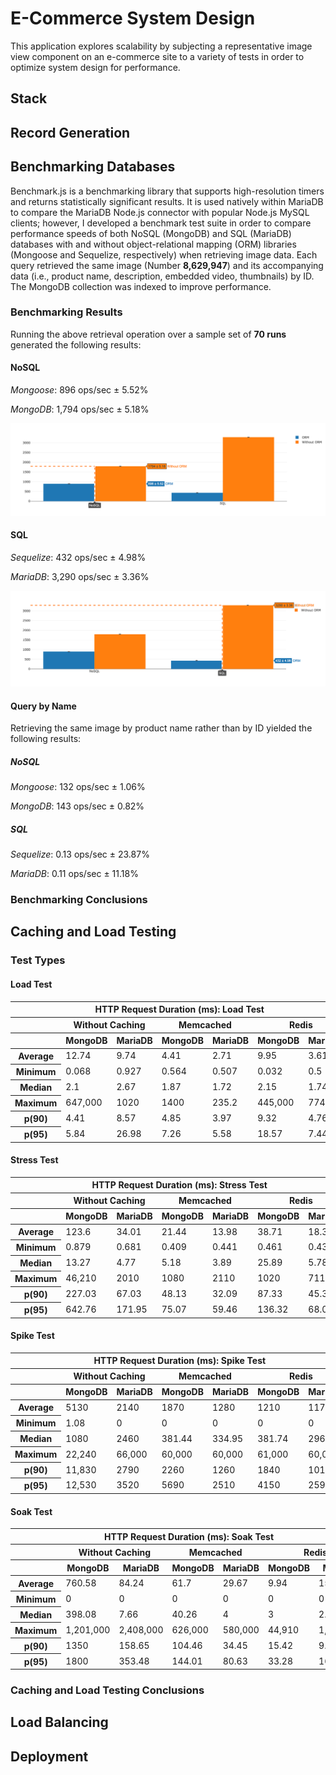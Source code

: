 # E-Commerce System Design

This application explores scalability by subjecting a representative image view component
on an e-commerce site to a variety of tests in order to optimize system design for
performance.

## Stack

## Record Generation

## Benchmarking Databases
Benchmark.js is a benchmarking library that supports high-resolution timers and
returns statistically significant results.  It is used natively within MariaDB to
compare the MariaDB Node.js connector with popular Node.js MySQL clients; however,
I developed a benchmark test suite in order to compare performance speeds of both
NoSQL (MongoDB) and SQL (MariaDB) databases with and without object-relational mapping
(ORM) libraries (Mongoose and Sequelize, respectively) when retrieving image data.  Each
query retrieved the same image (Number __8,629,947__) and its accompanying data
(i.e., product name, description, embedded video, thumbnails) by ID.  The MongoDB
collection was indexed to improve performance.

### Benchmarking Results
Running the above retrieval operation over a sample set of __70 runs__ generated
the following results:

#### NoSQL
_Mongoose_:  896 ops/sec ± 5.52%

_MongoDB_:  1,794 ops/sec ± 5.18%

![alt text](https://raw.githubusercontent.com/nmalesa/image-view/master/benchmark/plotly/assets/nosql.png "Bar Chart Displaying NoSQL Benchmarking Statistics")

#### SQL
_Sequelize_:  432 ops/sec ± 4.98%

_MariaDB_:  3,290 ops/sec ± 3.36%

![alt text](https://raw.githubusercontent.com/nmalesa/image-view/master/benchmark/plotly/assets/sql.png "Bar Chart Displaying SQL Benchmarking Statistics")

#### Query by Name
Retrieving the same image by product name rather than by ID yielded the following
results:

##### NoSQL

_Mongoose_:  132 ops/sec ± 1.06%

_MongoDB_:  143 ops/sec ± 0.82%

##### SQL

_Sequelize_: 0.13 ops/sec ± 23.87%

_MariaDB_: 0.11 ops/sec ± 11.18%

### Benchmarking Conclusions


## Caching and Load Testing

### Test Types

#### Load Test

<table>
  <thead>
    <tr>
      <th colspan="7">HTTP Request Duration (ms):  Load Test</th>
    </tr>
    <tr>
      <th colspan="1"></th>
      <th colspan="2">Without Caching</th>
      <th colspan="2">Memcached</th>
      <th colspan="2">Redis</th>
    </tr>
    <tr>
      <th colspan="1"></th>
      <th colspan="1">MongoDB</th>
      <th colspan="1">MariaDB</th>
      <th colspan="1">MongoDB</th>
      <th colspan="1">MariaDB</th>
      <th colspan="1">MongoDB</th>
      <th colspan="1">MariaDB</th>
    </tr>
  </thead>
  <tbody>
    <tr>
      <th>Average</th>
      <td>12.74</td>
      <td>9.74</td>
      <td>4.41</td>
      <td>2.71</td>
      <td>9.95</td>
      <td>3.61</td>
    </tr>
    <tr>
      <th>Minimum</th>
      <td>0.068</td>
      <td>0.927</td>
      <td>0.564</td>
      <td>0.507</td>
      <td>0.032</td>
      <td>0.5</td>
    </tr>
    <tr>
      <th>Median</th>
      <td>2.1</td>
      <td>2.67</td>
      <td>1.87</td>
      <td>1.72</td>
      <td>2.15</td>
      <td>1.74</td>
    </tr>
    <tr>
      <th>Maximum</th>
      <td>647,000</td>
      <td>1020</td>
      <td>1400</td>
      <td>235.2</td>
      <td>445,000</td>
      <td>774.51</td>
    </tr>
    <tr>
      <th>p(90)</th>
      <td>4.41</td>
      <td>8.57</td>
      <td>4.85</td>
      <td>3.97</td>
      <td>9.32</td>
      <td>4.76</td>
    </tr>
    <tr>
      <th>p(95)</th>
      <td>5.84</td>
      <td>26.98</td>
      <td>7.26</td>
      <td>5.58</td>
      <td>18.57</td>
      <td>7.44</td>
    </tr>
  </tbody>
</table>

#### Stress Test

<table>
  <thead>
    <tr>
      <th colspan="7">HTTP Request Duration (ms):  Stress Test</th>
    </tr>
    <tr>
      <th colspan="1"></th>
      <th colspan="2">Without Caching</th>
      <th colspan="2">Memcached</th>
      <th colspan="2">Redis</th>
    </tr>
    <tr>
      <th colspan="1"></th>
      <th colspan="1">MongoDB</th>
      <th colspan="1">MariaDB</th>
      <th colspan="1">MongoDB</th>
      <th colspan="1">MariaDB</th>
      <th colspan="1">MongoDB</th>
      <th colspan="1">MariaDB</th>
    </tr>
  </thead>
  <tbody>
    <tr>
      <th>Average</th>
      <td>123.6</td>
      <td>34.01</td>
      <td>21.44</td>
      <td>13.98</td>
      <td>38.71</td>
      <td>18.31</td>
    </tr>
    <tr>
      <th>Minimum</th>
      <td>0.879</td>
      <td>0.681</td>
      <td>0.409</td>
      <td>0.441</td>
      <td>0.461</td>
      <td>0.431</td>
    </tr>
    <tr>
      <th>Median</th>
      <td>13.27</td>
      <td>4.77</td>
      <td>5.18</td>
      <td>3.89</td>
      <td>25.89</td>
      <td>5.78</td>
    </tr>
    <tr>
      <th>Maximum</th>
      <td>46,210</td>
      <td>2010</td>
      <td>1080</td>
      <td>2110</td>
      <td>1020</td>
      <td>711.32</td>
    </tr>
    <tr>
      <th>p(90)</th>
      <td>227.03</td>
      <td>67.03</td>
      <td>48.13</td>
      <td>32.09</td>
      <td>87.33</td>
      <td>45.32</td>
    </tr>
    <tr>
      <th>p(95)</th>
      <td>642.76</td>
      <td>171.95</td>
      <td>75.07</td>
      <td>59.46</td>
      <td>136.32</td>
      <td>68.06</td>
    </tr>
  </tbody>
</table>

#### Spike Test

<table>
  <thead>
    <tr>
      <th colspan="7">HTTP Request Duration (ms):  Spike Test</th>
    </tr>
    <tr>
      <th colspan="1"></th>
      <th colspan="2">Without Caching</th>
      <th colspan="2">Memcached</th>
      <th colspan="2">Redis</th>
    </tr>
    <tr>
      <th colspan="1"></th>
      <th colspan="1">MongoDB</th>
      <th colspan="1">MariaDB</th>
      <th colspan="1">MongoDB</th>
      <th colspan="1">MariaDB</th>
      <th colspan="1">MongoDB</th>
      <th colspan="1">MariaDB</th>
    </tr>
  </thead>
  <tbody>
    <tr>
      <th>Average</th>
      <td>5130</td>
      <td>2140</td>
      <td>1870</td>
      <td>1280</td>
      <td>1210</td>
      <td>1170</td>
    </tr>
    <tr>
      <th>Minimum</th>
      <td>1.08</td>
      <td>0</td>
      <td>0</td>
      <td>0</td>
      <td>0</td>
      <td>0</td>
    </tr>
    <tr>
      <th>Median</th>
      <td>1080</td>
      <td>2460</td>
      <td>381.44</td>
      <td>334.95</td>
      <td>381.74</td>
      <td>296.13</td>
    </tr>
    <tr>
      <th>Maximum</th>
      <td>22,240</td>
      <td>66,000</td>
      <td>60,000</td>
      <td>60,000</td>
      <td>61,000</td>
      <td>60,000</td>
    </tr>
    <tr>
      <th>p(90)</th>
      <td>11,830</td>
      <td>2790</td>
      <td>2260</td>
      <td>1260</td>
      <td>1840</td>
      <td>1010</td>
    </tr>
    <tr>
      <th>p(95)</th>
      <td>12,530</td>
      <td>3520</td>
      <td>5690</td>
      <td>2510</td>
      <td>4150</td>
      <td>2590</td>
    </tr>
  </tbody>
</table>

#### Soak Test

<table>
  <thead>
    <tr>
      <th colspan="7">HTTP Request Duration (ms):  Soak Test</th>
    </tr>
    <tr>
      <th colspan="1"></th>
      <th colspan="2">Without Caching</th>
      <th colspan="2">Memcached</th>
      <th colspan="2">Redis</th>
    </tr>
    <tr>
      <th colspan="1"></th>
      <th colspan="1">MongoDB</th>
      <th colspan="1">MariaDB</th>
      <th colspan="1">MongoDB</th>
      <th colspan="1">MariaDB</th>
      <th colspan="1">MongoDB</th>
      <th colspan="1">MariaDB</th>
    </tr>
  </thead>
  <tbody>
    <tr>
      <th>Average</th>
      <td>760.58</td>
      <td>84.24</td>
      <td>61.7</td>
      <td>29.67</td>
      <td>9.94</td>
      <td>15.43</td>
    </tr>
    <tr>
      <th>Minimum</th>
      <td>0</td>
      <td>0</td>
      <td>0</td>
      <td>0</td>
      <td>0</td>
      <td>0</td>
    </tr>
    <tr>
      <th>Median</th>
      <td>398.08</td>
      <td>7.66</td>
      <td>40.26</td>
      <td>4</td>
      <td>3</td>
      <td>2.55</td>
    </tr>
    <tr>
      <th>Maximum</th>
      <td>1,201,000</td>
      <td>2,408,000</td>
      <td>626,000</td>
      <td>580,000</td>
      <td>44,910</td>
      <td>1,320,000</td>
    </tr>
    <tr>
      <th>p(90)</th>
      <td>1350</td>
      <td>158.65</td>
      <td>104.46</td>
      <td>34.45</td>
      <td>15.42</td>
      <td>9.96</td>
    </tr>
    <tr>
      <th>p(95)</th>
      <td>1800</td>
      <td>353.48</td>
      <td>144.01</td>
      <td>80.63</td>
      <td>33.28</td>
      <td>16.45</td>
    </tr>
  </tbody>
</table>

### Caching and Load Testing Conclusions

## Load Balancing

## Deployment 

